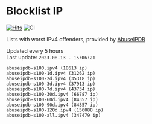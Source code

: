 # Blocklist IP

[![Hits](https://hits.seeyoufarm.com/api/count/incr/badge.svg?url=https%3A%2F%2Fgithub.com%2Fborestad%2Fblocklist-ip%2F&count_bg=%2379C83D&title_bg=%23555555&icon=&icon_color=%23E7E7E7&title=hits&edge_flat=false)](https://hits.seeyoufarm.com)  ![CI](https://img.shields.io/github/workflow/status/borestad/blocklist-ip/CI?style=flat-square)

Lists with worst IPv4 offenders, provided by [AbuseIPDB](https://www.abuseipdb.com/)

<!-- FOOTER-PLACEHOLDER -->
Updated every 5 hours<br>
Last update: `2023-08-13 - 15:06:21`
```
abuseipdb-s100.ipv4 (18613 ip)
abuseipdb-s100-1d.ipv4 (31262 ip)
abuseipdb-s100-2d.ipv4 (35318 ip)
abuseipdb-s100-3d.ipv4 (37913 ip)
abuseipdb-s100-7d.ipv4 (43734 ip)
abuseipdb-s100-30d.ipv4 (66787 ip)
abuseipdb-s100-60d.ipv4 (84357 ip)
abuseipdb-s100-90d.ipv4 (84357 ip)
abuseipdb-s100-120d.ipv4 (156088 ip)
abuseipdb-s100-all.ipv4 (347479 ip)
```
